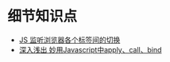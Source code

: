 # 细节知识点



- [JS 监听浏览器各个标签间的切换](https://www.yduba.com/qianduan-1491588986.html)
- [深入浅出 妙用Javascript中apply、call、bind](https://www.cnblogs.com/coco1s/p/4833199.html)